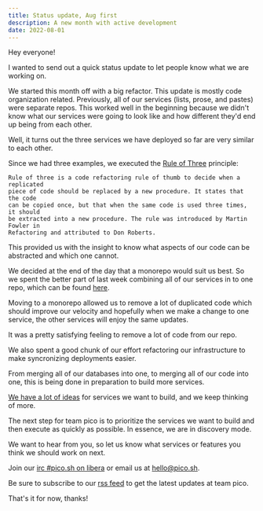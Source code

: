 ```yaml
---
title: Status update, Aug first
description: A new month with active development
date: 2022-08-01
---
```


Hey everyone!

I wanted to send out a quick status update to let people know what we are
working on.

We started this month off with a big refactor. This update is mostly code
organization related. Previously, all of our services (lists, prose, and pastes)
were separate repos. This worked well in the beginning because we didn't know
what our services were going to look like and how different they'd end up being
from each other.

Well, it turns out the three services we have deployed so far are very similar
to each other.

Since we had three examples, we executed the
[Rule of Three](http://en.wikipedia.org/wiki/Rule_of_three_%28computer_programming%29)
principle:

```
Rule of three is a code refactoring rule of thumb to decide when a replicated
piece of code should be replaced by a new procedure. It states that the code
can be copied once, but that when the same code is used three times, it should
be extracted into a new procedure. The rule was introduced by Martin Fowler in
Refactoring and attributed to Don Roberts.
```

This provided us with the insight to know what aspects of our code can be
abstracted and which one cannot.

We decided at the end of the day that a monorepo would suit us best. So we spent
the better part of last week combining all of our services in to one repo, which
can be found [here](https://git.sr.ht/~erock/pico).

Moving to a monorepo allowed us to remove a lot of duplicated code which should
improve our velocity and hopefully when we make a change to one service, the
other services will enjoy the same updates.

It was a pretty satisfying feeling to remove a lot of code from our repo.

We also spent a good chunk of our effort refactoring our infrastructure to make
syncronizing deployments easier.

From merging all of our databases into one, to merging all of our code into one,
this is being done in preparation to build more services.

[We have a lot of ideas](https://todo.sr.ht/~erock/pico.sh?search=status%3Aopen%20label%3A%22service%22)
for services we want to build, and we keep thinking of more.

The next step for team pico is to prioritize the services we want to build and
then execute as quickly as possible. In essence, we are in discovery mode.

We want to hear from you, so let us know what services or features you think we
should work on next.

Join our [irc #pico.sh on libera](irc://irc.libera.chat/#pico.sh) or email us at
[hello@pico.sh](mailto:hello@pico.sh).

Be sure to subscribe to our [rss feed](/rss) to get the latest updates at team
pico.

That's it for now, thanks!
